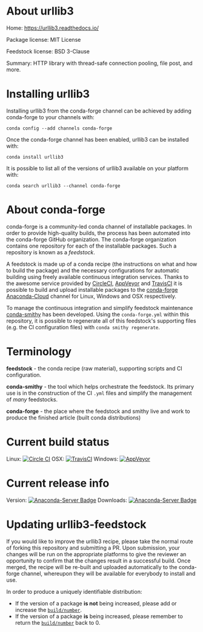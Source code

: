 About urllib3
=============

Home: https://urllib3.readthedocs.io/

Package license: MIT License

Feedstock license: BSD 3-Clause

Summary: HTTP library with thread-safe connection pooling, file post, and more.



Installing urllib3
==================

Installing urllib3 from the conda-forge channel can be achieved by adding conda-forge to your channels with:

```
conda config --add channels conda-forge
```

Once the conda-forge channel has been enabled, urllib3 can be installed with:

```
conda install urllib3
```

It is possible to list all of the versions of urllib3 available on your platform with:

```
conda search urllib3 --channel conda-forge
```


About conda-forge
=================

conda-forge is a community-led conda channel of installable packages.
In order to provide high-quality builds, the process has been automated into the
conda-forge GitHub organization. The conda-forge organization contains one repository 
for each of the installable packages. Such a repository is known as a *feedstock*.

A feedstock is made up of a conda recipe (the instructions on what and how to build
the package) and the necessary configurations for automatic building using freely
available continuous integration services. Thanks to the awesome service provided by
[CircleCI](https://circleci.com/), [AppVeyor](http://www.appveyor.com/)
and [TravisCI](https://travis-ci.org/) it is possible to build and upload installable
packages to the [conda-forge](https://anaconda.org/conda-forge)
[Anaconda-Cloud](http://docs.anaconda.org/) channel for Linux, Windows and OSX respectively.

To manage the continuous integration and simplify feedstock maintenance
[conda-smithy](http://github.com/conda-forge/conda-smithy) has been developed.
Using the ``conda-forge.yml`` within this repository, it is possible to regenerate all of
this feedstock's supporting files (e.g. the CI configuration files) with ``conda smithy regenerate``.


Terminology
===========

**feedstock** - the conda recipe (raw material), supporting scripts and CI configuration.

**conda-smithy** - the tool which helps orchestrate the feedstock.
                   Its primary use is in the construction of the CI ``.yml`` files
                   and simplify the management of *many* feedstocks.

**conda-forge** - the place where the feedstock and smithy live and work to
                  produce the finished article (built conda distributions)

Current build status
====================

Linux: [![Circle CI](https://circleci.com/gh/conda-forge/urllib3-feedstock.svg?style=svg)](https://circleci.com/gh/conda-forge/urllib3-feedstock)
OSX: [![TravisCI](https://travis-ci.org/conda-forge/urllib3-feedstock.svg?branch=master)](https://travis-ci.org/conda-forge/urllib3-feedstock) 
Windows: [![AppVeyor](https://ci.appveyor.com/api/projects/status/github/conda-forge/urllib3-feedstock?svg=True)](https://ci.appveyor.com/project/conda-forge/urllib3-feedstock/branch/master)

Current release info
====================
Version: [![Anaconda-Server Badge](https://anaconda.org/conda-forge/urllib3/badges/version.svg)](https://anaconda.org/conda-forge/urllib3)
Downloads: [![Anaconda-Server Badge](https://anaconda.org/conda-forge/urllib3/badges/downloads.svg)](https://anaconda.org/conda-forge/urllib3)


Updating urllib3-feedstock
==========================

If you would like to improve the urllib3 recipe, please take the normal
route of forking this repository and submitting a PR. Upon submission, your changes will
be run on the appropriate platforms to give the reviewer an opportunity to confirm that the
changes result in a successful build. Once merged, the recipe will be re-built and uploaded
automatically to the conda-forge channel, whereupon they will be available for everybody to
install and use.

In order to produce a uniquely identifiable distribution:
 * If the version of a package **is not** being increased, please add or increase
   the [``build/number``](http://conda.pydata.org/docs/building/meta-yaml.html#build-number-and-string). 
 * If the version of a package **is** being increased, please remember to return
   the [``build/number``](http://conda.pydata.org/docs/building/meta-yaml.html#build-number-and-string)
   back to 0.
